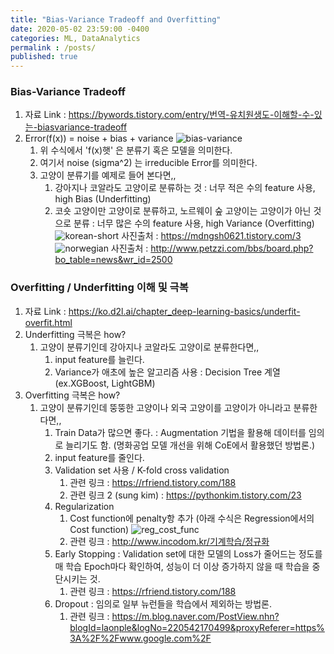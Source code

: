 ```yaml
---
title: "Bias-Variance Tradeoff and Overfitting"
date: 2020-05-02 23:59:00 -0400
categories: ML, DataAnalytics
permalink : /posts/
published: true
---
```



### Bias-Variance Tradeoff
  1. 자료 Link : https://bywords.tistory.com/entry/번역-유치원생도-이해할-수-있는-biasvariance-tradeoff
  2. Error(f(x)) = noise + bias + variance
   ![bias-variance](./img/bias-variance.png)
     1. 위 수식에서 'f(x)햇' 은 분류기 혹은 모델을 의미한다.
     2. 여기서 noise (sigma^2) 는 irreducible Error를 의미한다.
     3. 고양이 분류기를 예제로 들어 본다면,,
        1.  강아지나 코알라도 고양이로 분류하는 것 : 너무 적은 수의 feature 사용, high Bias (Underfitting)
        2.  코숏 고양이만 고양이로 분류하고, 노르웨이 숲 고양이는 고양이가 아닌 것으로 분류 : 너무 많은 수의 feature 사용, high Variance (Overfitting)
   ![korean-short](./img/korean_short.png)
   사진출처 : https://mdngsh0621.tistory.com/3
   ![norwegian](./img/norwegian.png)
   사진출처 : http://www.petzzi.com/bbs/board.php?bo_table=news&wr_id=2500


### Overfitting / Underfitting 이해 및 극복
 1. 자료 Link : https://ko.d2l.ai/chapter_deep-learning-basics/underfit-overfit.html
 2. Underfitting 극복은 how?
    1. 고양이 분류기인데 강아지나 코알라도 고양이로 분류한다면,,
       1. input feature를 늘린다.
       2. Variance가 애초에 높은 알고리즘 사용 : Decision Tree 계열 (ex.XGBoost, LightGBM)
 3. Overfitting 극복은 how?
    1. 고양이 분류기인데 뚱뚱한 고양이나 외국 고양이를 고양이가 아니라고 분류한다면,,
       1. Train Data가 많으면 좋다. : Augmentation 기법을 활용해 데이터를 임의로 늘리기도 함. (명화공업 모델 개선을 위해 CoE에서 활용했던 방법론.)
       2. input feature를 줄인다.
       3. Validation set 사용 / K-fold cross validation
          1. 관련 링크 : https://rfriend.tistory.com/188
          2. 관련 링크 2 (sung kim) : https://pythonkim.tistory.com/23
       4. Regularization
          1. Cost function에 penalty항 추가 (아래 수식은 Regression에서의 Cost function)
          ![reg_cost_func](./img/reg_cost_func.png)
          1. 관련 링크 : http://www.incodom.kr/기계학습/정규화
       5. Early Stopping : Validation set에 대한 모델의 Loss가 줄어드는 정도를 매 학습 Epoch마다 확인하여, 성능이 더 이상 증가하지 않을 때 학습을 중단시키는 것.
          1. 관련 링크 : https://rfriend.tistory.com/188
       6. Dropout : 임의로 일부 뉴런들을 학습에서 제외하는 방법론.
          1. 관련 링크 : https://m.blog.naver.com/PostView.nhn?blogId=laonple&logNo=220542170499&proxyReferer=https%3A%2F%2Fwww.google.com%2F










   